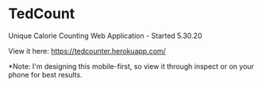 # TedCount
Unique Calorie Counting Web Application - Started 5.30.20

View it here: https://tedcounter.herokuapp.com/

*Note: I'm designing this mobile-first, so view it through inspect or on your phone for best results.
